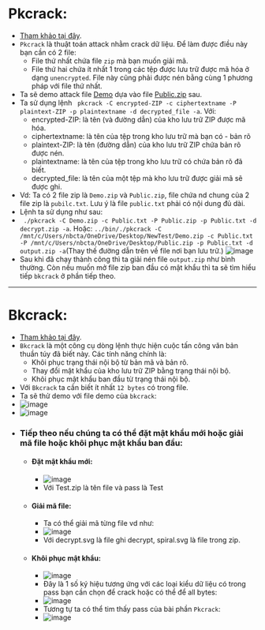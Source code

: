 # Pkcrack:
- [Tham khảo tại đây](https://github.com/keyunluo/pkcrack#readme).
- `Pkcrack` là thuật toán attack nhằm crack dữ liệu. Để làm được điều này bạn cần có 2 file:
    - File thứ nhất chứa file `zip` mà bạn muốn giải mã.
    - File thứ hai chứa ít nhất 1 trong các tệp được lưu trữ được mã hóa ở dạng `unencrypted`. File này cũng phải được nén bằng cùng 1 phương pháp với file thứ nhất.
- Ta sẽ demo attack file [Demo](https://github.com/Caycon/Forensics/blob/main/Begin/Demo.zip) dựa vào file [Public.zip](https://github.com/Caycon/Forensics/blob/main/Begin/Public.zip) sau.
- Ta sử dụng lệnh ` pkcrack -C encrypted-ZIP -c ciphertextname -P plaintext-ZIP -p plaintextname -d decrypted_file -a`. Với:
    - encrypted-ZIP: là tên (và đường dẫn) của kho lưu trữ ZIP được mã hóa.
    - ciphertextname: là tên của tệp trong kho lưu trữ mà bạn có - bản rõ
    - plaintext-ZIP: là tên (đường dẫn) của kho lưu trữ ZIP chứa bản rõ được nén.
    - plaintextname: là tên của tệp trong kho lưu trữ có chứa bản rõ đã biết.
    - decrypted_file: là tên của một tệp mà kho lưu trữ được giải mã sẽ được ghi.
- Vd: Ta có 2 file zip là `Demo.zip` và `Public.zip`, file chứa nd chung của 2 file zip là `pubilc.txt`. Lưu ý là file `public.txt` phải có nội dung đủ dài.
- Lệnh ta sử dụng như sau:
- ` ./pkcrack -C Demo.zip -c Public.txt -P Public.zip -p Public.txt -d decrypt.zip -a`. Hoặc: `../bin/./pkcrack -C /mnt/c/Users/nbcta/OneDrive/Desktop/NewTest/Demo.zip -c Public.txt -P /mnt/c/Users/nbcta/OneDrive/Desktop/Public.zip -p Public.txt -d output.zip -a`(Thay thế đường dẫn trên về file nơi bạn lưu trữ.)
![image](https://github.com/Caycon/Forensics/assets/97203151/11588a4d-fc10-48ff-ba38-01dda59a6bcc)
- Sau khi đã chạy thành công thì ta giải nén file `output.zip` như bình thường. Còn nếu muốn mở file zip ban đầu có mật khẩu thì ta sẽ tìm hiểu tiếp `bkcrack` ở phần tiếp theo.
-------
# Bkcrack:
- [Tham khảo tại đây](https://github.com/kimci86/bkcrack).
- `Bkcrack` là một công cụ dòng lệnh thực hiện cuộc tấn công văn bản thuần túy đã biết này. Các tính năng chính là:
    - Khôi phục trạng thái nội bộ từ bản mã và bản rõ.
    - Thay đổi mật khẩu của kho lưu trữ ZIP bằng trạng thái nội bộ.
    - Khôi phục mật khẩu ban đầu từ trạng thái nội bộ.
- Với `Bkcrack` ta cần biết ít nhất `12 bytes` có trong file.
- Ta sẽ thử demo với file demo của `bkcrack`:
- ![image](https://github.com/Caycon/Forensics/assets/97203151/45643685-929d-4395-b899-16b047cd0dfc)
- ![image](https://github.com/Caycon/Forensics/assets/97203151/6569bef1-061d-4d38-8be4-8464440e372d)
- ### Tiếp theo nếu chúng ta có thể đặt mật khẩu mới hoặc giải mã file hoặc khôi phục mật khẩu ban đầu:
    - #### Đặt mật khẩu mới:
        - ![image](https://github.com/Caycon/Forensics/assets/97203151/ee42eb41-e1b1-44bc-95c6-2086f9feb8c2)
        - Với Test.zip là tên file và pass là Test
    - #### Giải mã file:
        - Ta có thể giải mã từng file vd như:
        - ![image](https://github.com/Caycon/Forensics/assets/97203151/b4014848-46db-4025-8412-063968831754)
        - Với decrypt.svg là file ghi decrypt, spiral.svg là file trong zip.
    - #### Khôi phục mật khẩu:
        - ![image](https://github.com/Caycon/Forensics/assets/97203151/d6622d51-948d-4e21-baee-58f404da4d6d)
        - Đây là 1 số ký hiệu tương ứng với các loại kiểu dữ liệu có trong pass bạn cần chọn để crack hoặc có thể để all bytes:
        - ![image](https://github.com/Caycon/Forensics/assets/97203151/80c1ba35-f2ea-4bc2-aeb4-99f947fbb5e1)
        - Tương tự ta có thể tim thấy pass của bài phần `Pkcrack`:
        - ![image](https://github.com/Caycon/Forensics/assets/97203151/f177602b-d42c-4056-9da7-559c89de4cf4)
